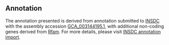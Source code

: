 

Annotation
----------

The annotation presented is derived from annotation submitted to
[INSDC](http://www.insdc.org) with the assembly accession
[GCA\_003144195.1](http://www.ebi.ac.uk/ena/data/view/GCA_003144195.1),
with additional non-coding genes derived from
[Rfam](http://rfam.xfam.org/). For more details, please visit [INSDC
annotation
import](http://ensemblgenomes.org/info/data/insdc_annotation).

